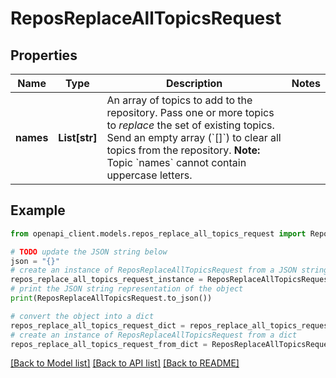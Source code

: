 # ReposReplaceAllTopicsRequest


## Properties

Name | Type | Description | Notes
------------ | ------------- | ------------- | -------------
**names** | **List[str]** | An array of topics to add to the repository. Pass one or more topics to _replace_ the set of existing topics. Send an empty array (&#x60;[]&#x60;) to clear all topics from the repository. **Note:** Topic &#x60;names&#x60; cannot contain uppercase letters. | 

## Example

```python
from openapi_client.models.repos_replace_all_topics_request import ReposReplaceAllTopicsRequest

# TODO update the JSON string below
json = "{}"
# create an instance of ReposReplaceAllTopicsRequest from a JSON string
repos_replace_all_topics_request_instance = ReposReplaceAllTopicsRequest.from_json(json)
# print the JSON string representation of the object
print(ReposReplaceAllTopicsRequest.to_json())

# convert the object into a dict
repos_replace_all_topics_request_dict = repos_replace_all_topics_request_instance.to_dict()
# create an instance of ReposReplaceAllTopicsRequest from a dict
repos_replace_all_topics_request_from_dict = ReposReplaceAllTopicsRequest.from_dict(repos_replace_all_topics_request_dict)
```
[[Back to Model list]](../README.md#documentation-for-models) [[Back to API list]](../README.md#documentation-for-api-endpoints) [[Back to README]](../README.md)


